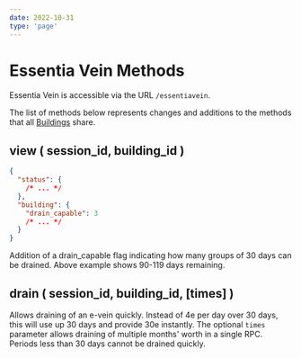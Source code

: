 ```yaml
---
date: 2022-10-31
type: 'page'
---
```


# Essentia Vein Methods

Essentia Vein is accessible via the URL `/essentiavein`.

The list of methods below represents changes and additions to the methods that all [Buildings](/api/Buildings) share.

## view ( session_id, building_id )

```json
{
  "status": {
    /* ... */
  },
  "building": {
    "drain_capable": 3
    /* ... */
  }
}
```

Addition of a drain_capable flag indicating how many groups of 30 days
can be drained. Above example shows 90-119 days remaining.

## drain ( session_id, building_id, [times] )

Allows draining of an e-vein quickly. Instead of 4e per day over 30 days,
this will use up 30 days and provide 30e instantly. The optional `times`
parameter allows draining of multiple months' worth in a single RPC. Periods
less than 30 days cannot be drained quickly.
